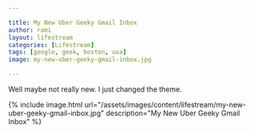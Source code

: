 ```yaml
---

title: My New Uber Geeky Gmail Inbox
author: rami
layout: lifestream 
categories: [Lifestream]
tags: [google, geek, boston, usa]
image: my-new-uber-geeky-gmail-inbox.jpg

---
```


Well maybe not really new. I just changed the theme.

{% include image.html url="/assets/images/content/lifestream/my-new-uber-geeky-gmail-inbox.jpg" description="My New Uber Geeky Gmail Inbox" %}
